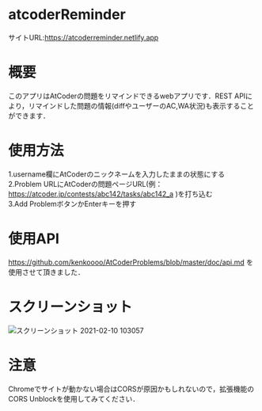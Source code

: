 # atcoderReminder
サイトURL:https://atcoderreminder.netlify.app

# 概要
このアプリはAtCoderの問題をリマインドできるwebアプリです．REST APIにより，リマインドした問題の情報(diffやユーザーのAC,WA状況)も表示することができます．

# 使用方法
1.username欄にAtCoderのニックネームを入力したままの状態にする  
2.Problem URLにAtCoderの問題ページURL(例：https://atcoder.jp/contests/abc142/tasks/abc142_a
)を打ち込む  
3.Add ProblemボタンかEnterキーを押す  

# 使用API
https://github.com/kenkoooo/AtCoderProblems/blob/master/doc/api.md
を使用させて頂きました．

# スクリーンショット
![スクリーンショット 2021-02-10 103057](https://user-images.githubusercontent.com/61012704/107451737-40fed200-6b8b-11eb-93c5-63d52112b94b.jpg)


# 注意
Chromeでサイトが動かない場合はCORSが原因かもしれないので，拡張機能のCORS Unblockを使用してみてください．


